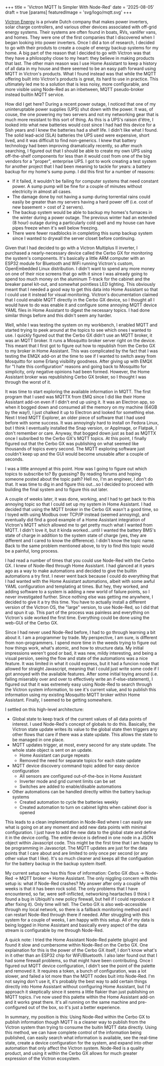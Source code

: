 +++
title = 'Victron MQTT Is Simpler With Node-Red'
date = '2025-08-05'
draft = true
[params]
  featuredImage = 'svg/logo/mqtt.svg'
+++

[Victron Energy](https://www.victronenergy.com/) is a private Dutch company that makes power inverters, solar charge controllers, and various other devices associated with off-grid energy systems.  Their systems are often found in boats, RVs, vanlifer vans, and homes.  They were one of the first companies that I discovered when I began looking into power inverters.  Once I did a ton of research, I decided to go with their produts to create a couple of energy backup systems for my home.  A big part of the reason that I decided to go with Victron was that they have a philosophy close to my heart: they believe in making products that last.  The other main reason was I use Home Assistant to keep a history of all data in my house and there seemed to be an easy path forward using MQTT in Victron's products.  What I found instead was that while the MQTT offering built into Victron's products is great, its hard to use in practice.  This ultimately led me to a solution that is less noisy, more configurable, and more visible using Node-Red as an inbetween, MQTT pseudo-broker instead builtin MQTT service.

How did I get here?  During a recent power outage, I noticed that one of my uninteruptable power supplies (UPS) shut down with the power.  It was, of couse, the one powering my two servers and not my networking gear that is much more resistant to this sort of thing.  As this is a UPS's raison d'être, I looked into what new batteries would cost since I had had this device for a 5ish years and I knew the batteries had a shelf life.  I didn't like what I found.  The solid lead-acid (SLA) batteries the UPS used were expensive, short lived, and it was difficult to find non-generics.  I knew that battery technology had been improving dramatically recently, so after much searching, I figured out that I should be able to create my own UPS using off-the-shelf components for less than it would cost from one of the big vendors for a "proper", enterprise UPS.  I got to work creating a test system for another project that I had been meaning to tackle for years: a battery backup for my home's sump pump.  I did this first for a number of reasons:

- If it failed, it wouldn't be failing for computer systems that need constant power.  A sump pump will be fine for a couple of minutes without electricity in almost all cases.
- The damage done by not having a sump during torrential rains could easily be greater than my servers having a hard power off (i.e. cost of new basement > cost of 2 servers).
- The backup system would be able to backup my homes's furnaces in the winter during a power outage.  The previous winter had an extended (8 hour) outage during a particularly cold spell and my house can have pipes freeze when it's well below freezing.
- There were fewer roadblocks in completing this sump backup system since I wanted to drywall the server closet before continuing.

Given that I had decided to go with a Victron Multiplus II inverter, I purchased a nearly-necessary device called the Cerbo GX for monitoring the system's components.  It's basically a little ARM computer with an ESP32 module for Bluetooth and WiFi running Victron's custom, OpenEmbedded Linux distribution.  I didn't want to spend any more money on one of their nice screens that go with it since I was already going to spend too much money on the aluminum T-track for the cabinet and the breaker panel kit-out, and somewhat pointless LED lighting.  This obviously meant that I needed a good way to get this data into Home Assistant so that I could use it instead for visual monitoring.  Victron's documentation claimed that I could enable MQTT directly in the Cerbo GX device, so I thought all I would have to do was enable it and configure some annoying MQTT device YAML files in Home Assistant to digest the necessary topics.  I had done similar things before and this didn't seem any harder.

Well, while I was testing the system on my workbench, I enabled MQTT and started trying to peek around at the topics to see which ones I wanted to use.  I quickly figured out that the Cerbo GX didn't use an MQTT broker, it was an MQTT broker.  It runs a Mosquitto broker server right on the device.  This meant that I first got to figure out how to republish from the Cerbo GX to my broker in Home Assistant.  This was complicated by the fact that I was testing the EMQX add-on at the time to see if I wanted to switch away from Mosquitto for some Erlang visibility goodness.  After giving up with EMQX for "I hate this configuration" reasons and going back to Mosquitto for simplicity, only negative opinions had been formed.  However, the Home Assistant broker was republishing Cerbo GX broker, so I thought I was through the worst of it.

It was time to start exploring the available information in MQTT.  The first program that I used was MQTTX from EMQ since I did like their Home Assistant add-on even if I didn't end up using it.  It was an Electron app, so when it bogged down and consumed all the memory on my machine (64GB by the way!), I just chalked it up to Electron and looked for something else.  Next I tried MQTT Explorer, an older piece of software that I had used before with some success.  It was annoyingly hard to install on Fedora Linux, but I think I eventually installed the Snap version, or AppImage, or Flatpak, I don't remember or care.  Anyway, that bogged down just as bad as MQTTX once I subsribed to the Cerbo GX's MQTT topics.  At this point, I finally figured out that the Cerbo GX was publishing on what seemed like thousands of topics every second.  The MQTT exploring software just couldn't keep up and the GUI would become unusable after a couple of seconds.

I was a little annoyed at this point.  How was I going to figure out which topics to subscribe to?  By guessing?  By reading forums and hoping someone posted about the topic path?  Hell no, I'm an engineer, I don't do that.  It was time to dig in and figure this out...so I decided to proceed with building the final system and to figure this out later.

A couple of weeks later, it was done, working, and I had to get back to this annoying topic so that I could set up my system in Home Assistant.  I had decided that using the MQTT broker in the Cerbo GX wasn't a good time, so I toyed with using Modbus over TCP/IP instead (seemed annoying), and eventually did find a good example of a Home Assistant integration of Victron's MQTT which allowed me to get pretty much what I wanted from MQTT.  I didn't love it, but it kinda worked...until I wanted the battery BMS's state of charge in addition to the system state of charge (yes, they are different and I cared to know the difference).  I didn't know the topic name.  Back to the same problem mentioned above, to try to find this topic would be a painful, long process.

I had read a number of times that you could use Node-Red with the Cerbo GX.  I knew of Node-Red through Home Assistant.  I had glanced at it years ago as a way to make automations and decided to give the builtin automations a try first.  I never went back because I could do everything that I had wanted with the Home Assistant automations, albeit with some awful YAML configuration and templating at times.  But hey, they worked, and adding software to a system is adding a new world of failure points, so I never investigated further.  Since nothing else was getting me anywhere, I decided to give it a try this time.  You have to actually install a different version of the Victron OS, the "large" version, to use Node-Red, so I did that and spun it up.  This part of the process was painless and everything on Victron's side worked the first time.  Everything could be done using the web-GUI of the Cerbo GX.

Since I had never used Node-Red before, I had to go through learning a bit about it.  I am a programmer by trade.  My perspective, I am sure, is different from non-programmers.  I spend more time in the weeds trying to figure out how things work, what's atomic, and how to structure data.  My initial impressions weren't good or bad, it was new, mildy interesting, and being a visual persion, seeing the flow and state of the automations was a nice feature.  It was limited in what it could express, but it had a funcion node that allowed for straight Javascript, meaning that I could just write some code if I got annoyed with the available features.  After some initial toying around (i.e. failing miserably over and over to effectively write an if-else-statement), I figured out that it was extremely easy using Node-Red to search through the Victron system information, to see it's current value, and to publish this information using my existing Mosquitto MQTT broker within Home Assistant.  Finally, I seemed to be getting somewhere.

I settled on this high-level architecture:

- Global state to keep track of the current values of all data points of interest.  I used Node-Red's concept of globals to do this.  Basically, the Victron state update writes its value to the global state then triggers any other flows that care if there was a state update.  This allows the state to be managed in one place.
- MQTT updates trigger, at most, every second for any state update.  The whole state object is sent on an update.
  - Home Assistant can purge repeats
  - Removed the need for separate topics for each state update
- MQTT device discovery command topic added for easy device configuration
  - All sensors are configured out-of-the-box in Home Assistant
  - Inverter mode and grid current limits can be set
  - Switches are added to enable/disable automations
- Other automations can be handled directly within the battery backup systems
  - Created automation to cycle the batteries weekly
  - Created automation to turn on cabinet lights when cabinet door is opened

This leads to a clean implementation in Node-Red where I can easily see what is going on at any moment and add new data points with minimal configuration.  I just have to add the new data to the global state and define it in the device config.  The entire device is defined in one node in a JSON object within Javascript code.  This might be the first time that I am happy to be programming in Javascript.  The MQTT updates are just for the data points that I care about and are limited to only once per second (or any other value that I like).  It's so much cleaner and keeps all the configuation for the battery backup in the backup system itself.

My current setup now has this flow of information: Cerbo GX dbus -> Node-Red -> MQTT broker -> Home Assistant.  The only niggling concern with this setup is: what if Node-Red crashes?  My answer after only a couple of weeks is that it has been rock solid.  The only problems that I have encountered, so far, were self-inflicted, networking heartaches (I think I found a bug in Ubiquiti's new policy firewall, but hell if I could reproduce it after fixing it).  Only time will tell.  The Cerbo GX is also web-accessible through my local network, so there is a fallback monitoring method and I can restart Node-Red through there if needed.  After struggling with this system for a couple of weeks, I am happy with this setup.  All of my data is being logged in Home Assistant and basically every aspect of the data stream is configurable by me through Node-Red.

A quick note: I tried the Home Assistant Node-Red palette (plugin) and found it slow and cumbersome within Node-Red on the Cerbo GX.  One explaination for this is the power of the Cerbo GX itself, I don't know what's in it other than an ESP32 chip for WiFi/Bluetooth.  I also later found out that I had some firewall problems, so that might have been contributing.  Once I figured out MQTT device configuration, I didn't see the point of the palette and removed it.  It requires a token, a bunch of configuration, was a lot slower, and failed a lot more than the MQTT nodes buit into Node-Red.  I'm not saying don't use it, it's probably the best way to add certain things directly into Home Assistant without configuring Home Assistant, but I'd approach it skeptically since it seems a little flakier than just publishing on MQTT topics.  I've now used this palette within the Home Assistant add-on and it works great there.  It's all running on the same machine and pre-configured out of the box, so it's just a better experience.

In summary, my position is this: Using Node-Red within the Cerbo GX to publish information though MQTT is a cleaner way to publish from the Victron system than trying to consume the buitin MQTT data directly.  Using this method, we can have complete control of the information being published, can easily search what information is available, see the real-time state, create a device configuration for the system, and expand into other automation that only affect the Victron system.  Node-Red is a quality product, and using it within the Cerbo GX allows for much greater expression of the Victron ecosystem.
